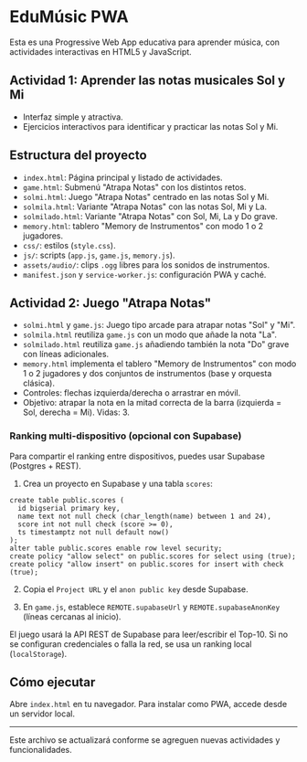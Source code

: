 # EduMúsic PWA

Esta es una Progressive Web App educativa para aprender música, con actividades interactivas en HTML5 y JavaScript.

## Actividad 1: Aprender las notas musicales Sol y Mi

- Interfaz simple y atractiva.
- Ejercicios interactivos para identificar y practicar las notas Sol y Mi.

## Estructura del proyecto
- `index.html`: Página principal y listado de actividades.
- `game.html`: Submenú "Atrapa Notas" con los distintos retos.
- `solmi.html`: Juego "Atrapa Notas" centrado en las notas Sol y Mi.
- `solmila.html`: Variante "Atrapa Notas" con las notas Sol, Mi y La.
- `solmilado.html`: Variante "Atrapa Notas" con Sol, Mi, La y Do grave.
- `memory.html`: tablero "Memory de Instrumentos" con modo 1 o 2 jugadores.
- `css/`: estilos (`style.css`).
- `js/`: scripts (`app.js`, `game.js`, `memory.js`).
- `assets/audio/`: clips `.ogg` libres para los sonidos de instrumentos.
- `manifest.json` y `service-worker.js`: configuración PWA y caché.

## Actividad 2: Juego "Atrapa Notas"
- `solmi.html` y `game.js`: Juego tipo arcade para atrapar notas "Sol" y "Mi".
- `solmila.html` reutiliza `game.js` con un modo que añade la nota "La".
- `solmilado.html` reutiliza `game.js` añadiendo también la nota "Do" grave con líneas adicionales.
- `memory.html` implementa el tablero "Memory de Instrumentos" con modo 1 o 2 jugadores y dos conjuntos de instrumentos (base y orquesta clásica).
- Controles: flechas izquierda/derecha o arrastrar en móvil.
- Objetivo: atrapar la nota en la mitad correcta de la barra (izquierda = Sol, derecha = Mi). Vidas: 3.

### Ranking multi-dispositivo (opcional con Supabase)
Para compartir el ranking entre dispositivos, puedes usar Supabase (Postgres + REST).

1) Crea un proyecto en Supabase y una tabla `scores`:
```
create table public.scores (
  id bigserial primary key,
  name text not null check (char_length(name) between 1 and 24),
  score int not null check (score >= 0),
  ts timestamptz not null default now()
);
alter table public.scores enable row level security;
create policy "allow select" on public.scores for select using (true);
create policy "allow insert" on public.scores for insert with check (true);
```

2) Copia el `Project URL` y el `anon public key` desde Supabase.

3) En `game.js`, establece `REMOTE.supabaseUrl` y `REMOTE.supabaseAnonKey` (líneas cercanas al inicio).

El juego usará la API REST de Supabase para leer/escribir el Top-10. Si no se configuran credenciales o falla la red, se usa un ranking local (`localStorage`).

## Cómo ejecutar
Abre `index.html` en tu navegador. Para instalar como PWA, accede desde un servidor local.

---
Este archivo se actualizará conforme se agreguen nuevas actividades y funcionalidades.
